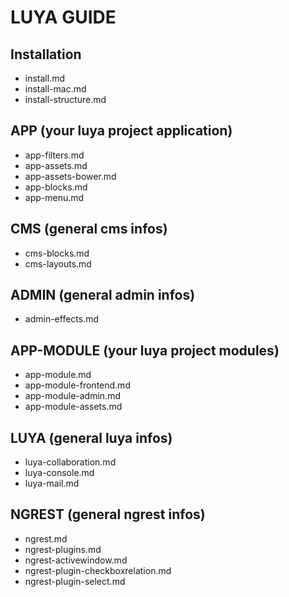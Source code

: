 LUYA GUIDE
==========

Installation
--
- install.md
- install-mac.md
- install-structure.md

APP (your luya project application)
--
- app-filters.md
- app-assets.md
- app-assets-bower.md
- app-blocks.md
- app-menu.md

CMS (general cms infos)
--
- cms-blocks.md
- cms-layouts.md

ADMIN (general admin infos)
--
- admin-effects.md

APP-MODULE (your luya project modules)
--
- app-module.md
- app-module-frontend.md
- app-module-admin.md
- app-module-assets.md

LUYA (general luya infos)
--
- luya-collaboration.md
- luya-console.md
- luya-mail.md

NGREST (general ngrest infos)
--
- ngrest.md
- ngrest-plugins.md
- ngrest-activewindow.md
- ngrest-plugin-checkboxrelation.md
- ngrest-plugin-select.md
